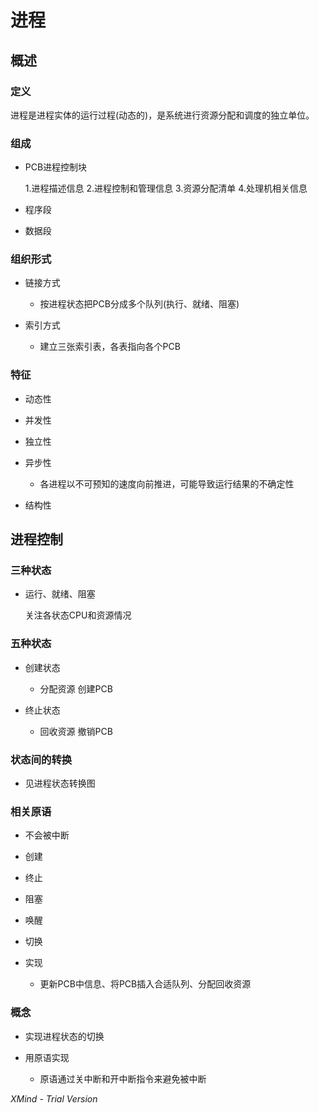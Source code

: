 # 进程

## 概述

### 定义

进程是进程实体的运行过程(动态的)，是系统进行资源分配和调度的独立单位。

### 组成

- PCB进程控制块

  1.进程描述信息
  2.进程控制和管理信息
  3.资源分配清单
  4.处理机相关信息

- 程序段
- 数据段

### 组织形式

- 链接方式

	- 按进程状态把PCB分成多个队列(执行、就绪、阻塞)

- 索引方式

	- 建立三张索引表，各表指向各个PCB

### 特征

- 动态性
- 并发性
- 独立性
- 异步性

	- 各进程以不可预知的速度向前推进，可能导致运行结果的不确定性

- 结构性

## 进程控制

### 三种状态

- 运行、就绪、阻塞

  关注各状态CPU和资源情况

### 五种状态

- 创建状态

	- 分配资源 创建PCB

- 终止状态

	- 回收资源 撤销PCB

### 状态间的转换

- 见进程状态转换图

### 相关原语

- 不会被中断
- 创建
- 终止
- 阻塞
- 唤醒
- 切换
- 实现

	- 更新PCB中信息、将PCB插入合适队列、分配回收资源

### 概念

- 实现进程状态的切换
- 用原语实现

	- 原语通过关中断和开中断指令来避免被中断

*XMind - Trial Version*